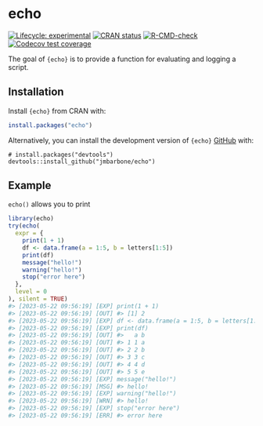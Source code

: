 
<!-- README.md is generated from README.Rmd. Please edit that file -->

# echo

<!-- badges: start -->

[![Lifecycle:
experimental](https://img.shields.io/badge/lifecycle-experimental-orange.svg)](https://lifecycle.r-lib.org/articles/stages.html#experimental)
[![CRAN
status](https://www.r-pkg.org/badges/version/echo)](https://CRAN.R-project.org/package=echo)
[![R-CMD-check](https://github.com/jmbarbone/echo/actions/workflows/R-CMD-check.yaml/badge.svg)](https://github.com/jmbarbone/echo/actions/workflows/R-CMD-check.yaml)
[![Codecov test
coverage](https://codecov.io/gh/jmbarbone/echo/branch/main/graph/badge.svg)](https://app.codecov.io/gh/jmbarbone/echo?branch=main)
<!-- badges: end -->

The goal of `{echo}` is to provide a function for evaluating and logging
a script.

## Installation

Install `{echo}` from CRAN with:

``` r
install.packages("echo")
```

Alternatively, you can install the development version of `{echo}`
[GitHub](https://github.com/) with:

    # install.packages("devtools")
    devtools::install_github("jmbarbone/echo")

## Example

`echo()` allows you to print

``` r
library(echo)
try(echo(
  expr = {
    print(1 + 1)
    df <- data.frame(a = 1:5, b = letters[1:5])
    print(df)
    message("hello!")
    warning("hello!")
    stop("error here")
  },
  level = 0
), silent = TRUE)
#> [2023-05-22 09:56:19] [EXP] print(1 + 1)
#> [2023-05-22 09:56:19] [OUT] #> [1] 2
#> [2023-05-22 09:56:19] [EXP] df <- data.frame(a = 1:5, b = letters[1:5])
#> [2023-05-22 09:56:19] [EXP] print(df)
#> [2023-05-22 09:56:19] [OUT] #>   a b
#> [2023-05-22 09:56:19] [OUT] #> 1 1 a
#> [2023-05-22 09:56:19] [OUT] #> 2 2 b
#> [2023-05-22 09:56:19] [OUT] #> 3 3 c
#> [2023-05-22 09:56:19] [OUT] #> 4 4 d
#> [2023-05-22 09:56:19] [OUT] #> 5 5 e
#> [2023-05-22 09:56:19] [EXP] message("hello!")
#> [2023-05-22 09:56:19] [MSG] #> hello!
#> [2023-05-22 09:56:19] [EXP] warning("hello!")
#> [2023-05-22 09:56:19] [WRN] #> hello!
#> [2023-05-22 09:56:19] [EXP] stop("error here")
#> [2023-05-22 09:56:19] [ERR] #> error here
```
